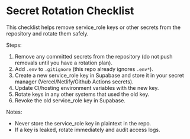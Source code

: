 # Secret Rotation Checklist

This checklist helps remove service_role keys or other secrets from the repository and rotate them safely.

Steps:
1. Remove any committed secrets from the repository (do not push removals until you have a rotation plan).
2. Add `.env` to `.gitignore` (this repo already ignores `.env*`).
3. Create a new service_role key in Supabase and store it in your secret manager (Vercel/Netlify/Github Actions secrets).
4. Update CI/hosting environment variables with the new key.
5. Rotate keys in any other systems that used the old key.
6. Revoke the old service_role key in Supabase.

Notes:
- Never store the service_role key in plaintext in the repo.
- If a key is leaked, rotate immediately and audit access logs.

